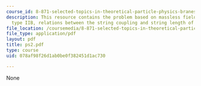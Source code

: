 ```yaml
---
course_id: 8-871-selected-topics-in-theoretical-particle-physics-branes-and-gauge-theory-dynamics-fall-2004
description: This resource contains the problem based on massless field content of
  type IIB, relations between the string coupling and string length of type IIB.
file_location: /coursemedia/8-871-selected-topics-in-theoretical-particle-physics-branes-and-gauge-theory-dynamics-fall-2004/078af98f26d1ab0be0f382451d1ac730_ps2.pdf
file_type: application/pdf
layout: pdf
title: ps2.pdf
type: course
uid: 078af98f26d1ab0be0f382451d1ac730

---
```

None